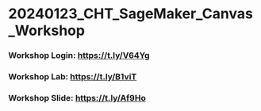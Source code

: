 # 20240123_CHT_SageMaker_Canvas_Workshop

### Workshop Login: https://t.ly/V64Yg

### Workshop Lab: https://t.ly/B1viT

### Workshop Slide: https://t.ly/Af9Ho


